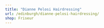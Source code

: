 ```yaml
---
title: "Dianne Pelosi Hairdressing"
url: /edinburgh/dianne-pelosi-hairdressing/
shop: Friseur
---
```

